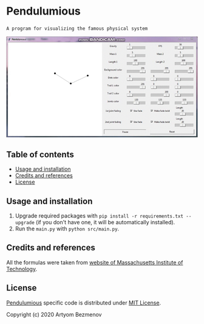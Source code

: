 # Pendulumious

`A program for visualizing the famous physical system`

<p align="center">
  <img src="docs/README/demo.gif" alt="Pendulumious Demo">
</p>

## Table of contents

- [Usage and installation](#usage-and-installation)
- [Credits and references](#credits-and-references)
- [License](#license)

## Usage and installation

1. Upgrade required packages with `pip install -r requirements.txt --upgrade` (if you don't have one, it will be automatically installed).
2. Run the `main.py` with `python src/main.py`.

## Credits and references

All the formulas were taken from [website of Massachusetts Institute of Technology](https://web.mit.edu/jorloff/www/chaosTalk/double-pendulum/double-pendulum-en.html).

## License

[Pendulumious](https://github.com/8nhuman8/pendulumious) specific code is distributed under [MIT License](https://github.com/8nhuman8/pendulumious/blob/master/LICENSE).

Copyright (c) 2020 Artyom Bezmenov
